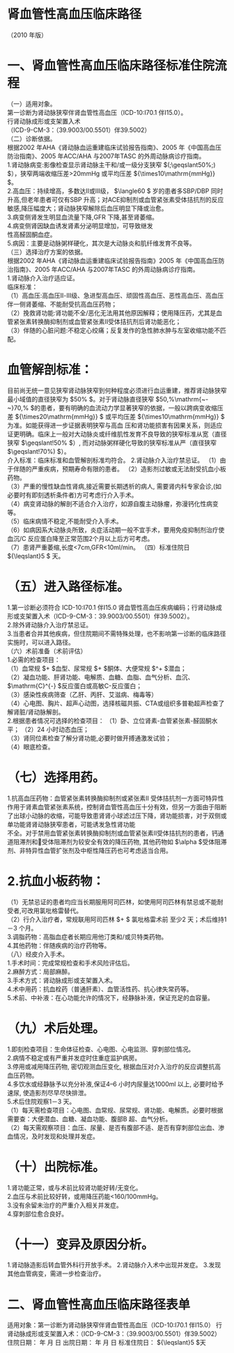 # 肾血管性高血压临床路径  
（2010 年版）  
# 一、肾血管性高血压临床路径标准住院流程  
（一）适用对象。  
第一诊断为肾动脉狭窄伴肾血管性高血压（ICD-10:I70.1 伴I15.0）。  
行肾动脉成形或支架置入术  
（ICD-9-CM-3：（39.9003/00.5501）伴39.5002）  
（二）诊断依据。  
根据2002 年AHA《肾动脉血运重建临床试验报告指南》、2005 年《中国高血压防治指南》、2005 年ACC/AHA 与2007年TASC 的外周动脉病诊疗指南。  
1.肾动脉病变:影像检查显示肾动脉主干和/或一级分支狭窄 $(\;\geqslant50\%\;) $），狭窄两端收缩压差>20mmHg 或平均压差 ${\times10\mathrm{mmHg}} $。  
2.高血压：持续增高，多数达Ⅱ或Ⅲ级， $\langle60 $ 岁的患者多SBP/DBP 同时升高,但老年患者可仅有SBP 升高；对ACE抑制剂或血管紧张素受体拮抗剂的反应敏感,降压幅度大；肾动脉狭窄解除后血压明显下降或治愈。  
3.病变侧肾发生明显血流量下降,GFR 下降,甚至肾萎缩。  
4.病变侧肾因缺血诱发肾素分泌明显增加，可导致继发  
性高醛固酮血症。  
5.病因：主要是动脉粥样硬化，其次是大动脉炎和肌纤维发育不良等。  
（三）选择治疗方案的依据。  
根据2002 年AHA《肾动脉血运重建临床试验报告指南》2005 年《中国高血压防治指南》、2005 年ACC/AHA 与2007年TASC 的外周动脉病诊疗指南。  
1.肾动脉介入治疗适应证。  
临床标准：  
（1）高血压:高血压Ⅱ-Ⅲ级、急进型高血压、顽固性高血压、恶性高血压、高血压伴一侧肾萎缩、不能耐受抗高血压药物；  
（2）挽救肾功能:肾功能不全/恶化无法用其他原因解释；使用降压药，尤其是血管紧张素转换酶抑制剂或血管紧张素Ⅱ受体拮抗剂后肾功能恶化；  
（3）伴随的心脏问题:不稳定心绞痛；反复发作的急性肺水肿与左室收缩功能不匹配。  
# 血管解剖标准：  
目前尚无统一意见狭窄肾动脉狭窄到何种程度必须进行血运重建，推荐肾动脉狭窄最小域值的直径狭窄为 $50\% $。对于肾动脉直径狭窄 $50\,\%\mathrm{~-~}70\,\% $的患者，要有明确的血流动力学显著狭窄的依据，一般以跨病变收缩压差 ${\times20\mathrm{mmHg}} $ 或平均压差 ${\times10\mathrm{mmHg}} $  为准。如能获得进一步证据表明狭窄与高血 压和肾功能损害有因果关系，则适应证更明确。临床上一般对大动脉炎或纤维肌性发育不良导致的狭窄标准从宽（直径狭窄 $\geqslant\!50\% $）, 而对动脉粥样硬化导致的狭窄标准从严（直径狭窄 $\geqslant\!70\%) $）。  
介入标准：临床标准和血管解剖标准均符合。 2.肾动脉介入治疗禁忌证。 （1）由于伴随的严重疾病，预期寿命有限的患者。 （2）造影剂过敏或无法耐受抗血小板药物。  
（3）严重的慢性缺血性肾病,接近需要长期透析的病人, 需要肾内科专家会诊,(如必要时有即刻透析条件者)方可考虑行介入手术。  
（4）病变肾动脉的解剖不适合介入治疗，如源自腹主动脉瘤，弥漫钙化性病变等。  
（5）临床病情不稳定,不能耐受介入手术。  
（6）如病因系大动脉炎所致，炎症活动期一般不宜手术，要用免疫抑制剂治疗使血沉/C 反应蛋白降至正常范围2个月以上后方可考虑。  
（7）患肾严重萎缩,长度<7cm,GFR<10ml/min。 （四）标准住院日 ${\leqslant}5 $ 天。  
# （五）进入路径标准。  
1.第一诊断必须符合 ICD-10:I70.1 伴I15.0 肾血管性高血压疾病编码；行肾动脉成形或支架置入术（ICD-9-CM-3：39.9003/00.5501）伴39.5002）。  
2.除外肾动脉介入治疗禁忌证。  
3.当患者合并其他疾病，但住院期间不需特殊处理，也不影响第一诊断的临床路径实施时，可以进入路径。  
（六）术前准备（术前评估）  
1.必需的检查项目：  
（1）血常规 $+ $血型、尿常规 $+ $酮体、大便常规 $^+ $潜血；  
（2）凝血功能、肝肾功能、电解质、血糖、血脂、血气分析、血沉、 $\mathrm{C}^{-} $反应蛋白或高敏C-反应蛋白；  
（3）感染性疾病筛查（乙肝、丙肝、艾滋病、梅毒等）  
（4）心电图、胸片、超声心动图，选择核磁共振、CTA或组织多普勒超声检查了解肾脏/肾动脉解剖。  
2.根据患者情况可选择的检查项目： （1）卧、立位肾素-血管紧张素-醛固酮水平； （2）24 小时动态血压；  
（3）肾同位素检查了解分肾功能,必要时做开搏通激发试验；  
（4）眼底检查。  
# （七）选择用药。  
1.抗高血压药物：血管紧张素转换酶抑制剂或紧张素Ⅱ 受体拮抗剂一方面可特异性作用于肾素血管紧张素系统，控制肾血管性高血压十分有效，但另一方面由于阻断了出球小动脉的收缩，可能导致患肾肾小球滤过压下降，肾功能损害，对于双侧或单功能肾肾动脉狭窄患者，可能诱发急性肾功能  
不全。对于禁用血管紧张素转换酶抑制剂或血管紧张素Ⅱ受体拮抗剂的患者，钙通道阻滞剂和受体阻滞剂为较安全有效的降压药物, 其他药物如 $\alpha $受体阻滞剂、非特异性血管扩张剂及中枢性降压药也可考虑适当合用。  
# 2.抗血小板药物：  
（1）无禁忌证的患者均应当长期服用阿司匹林，如使用阿司匹林有禁忌或不能耐受者,可改用氯吡格雷替代。  
（2）行介入治疗者，常规联用阿司匹林 $+ $ 氯吡格雷术前 至少2 天；术后维持1－3 个月。  
3.调脂药物：高脂血症者长期应用他汀类和/或贝特类药物。  
4.其他药物：伴随疾病的治疗药物等。  
（八）经皮介入手术。  
1.手术时间：完成常规检查和手术风险评估后。  
2.麻醉方式：局部麻醉。  
3.手术方式：肾动脉成形或支架置入术。  
4.术中用药：抗血栓药（普通肝素）、血管活性药、抗心律失常药等。  
5.术前、中补液：在心功能允许的情况下，经静脉补液，保证充足的血容量。  
# （九）术后处理。  
1.即刻检查项目：生命体征检查、心电图、心电监测、穿刺部位情况。  
2.病情不稳定或有严重并发症时住重症监护病房。  
3.停用或减用降压药物, 密切观测血压变化, 根据血压对介入治疗的反应调整抗高血压药物。  
4.多饮水或经静脉予以充分补液,保证4–6 小时内尿量达1000ml 以上, 必要时给予速尿, 使造影剂尽早尽快排泄。  
5.术后住院观察1－3 天。  
（1）每天需检查项目：心电图、血常规、尿常规、肾功能、电解质。必要时根据需要查：大便潜血、血糖、凝血功能、腹部B 超、血气分析。  
（2）每天需观察项目：血压、尿量、是否有腹部不适、是否有穿刺部位出血、渗血情况，及时发现和处理并发症。  
# （十）出院标准。  
1.肾功能正常，或与术前比较肾功能好转/无变化。  
2.血压与术前比较好转，或用降压药能<160/100mmHg。  
3.没有余留未治疗的严重介入相关并发症。  
4.穿刺部位愈合良好。  
# （十一）变异及原因分析。  
1.肾动脉造影后转血管外科行开放手术。 2.肾动脉介入术中出现并发症。 3.发现其他血管病变，需进一步检查治疗。  
# 二、肾血管性高血压临床路径表单  
适用对象：第一诊断为肾动脉狭窄伴肾血管性高血压（ICD-10:I70.1 伴I15.0） 行肾动脉成形或支架置入术：（ICD-9-CM-3：（39.9003/00.5501）伴39.5002） 住院日期：    年   月   日 出院日期：    年   月   日  标准住院日： ${\leqslant}5 $天  
